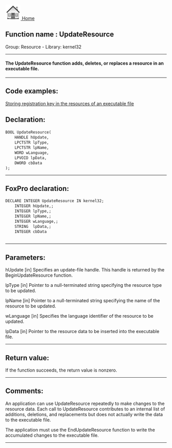 [<img src="../../images/home.png"> Home ](https://github.com/VFPX/Win32API)  

## Function name : UpdateResource
Group: Resource - Library: kernel32    
***  


#### The UpdateResource function adds, deletes, or replaces a resource in an executable file.
***  


## Code examples:
[Storing registration key in the resources of an executable file](../../samples/sample_401.md)  

## Declaration:
```foxpro  
BOOL UpdateResource(
	HANDLE hUpdate,
	LPCTSTR lpType,
	LPCTSTR lpName,
	WORD wLanguage,
	LPVOID lpData,
	DWORD cbData
);  
```  
***  


## FoxPro declaration:
```foxpro  
DECLARE INTEGER UpdateResource IN kernel32;
	INTEGER hUpdate,;
	INTEGER lpType,;
	INTEGER lpName,;
	INTEGER wLanguage,;
	STRING  lpData,;
	INTEGER cbData
  
```  
***  


## Parameters:
hUpdate
[in] Specifies an update-file handle. This handle is returned by the BeginUpdateResource function. 

lpType
[in] Pointer to a null-terminated string specifying the resource type to be updated. 

lpName
[in] Pointer to a null-terminated string specifying the name of the resource to be updated. 

wLanguage
[in] Specifies the language identifier of the resource to be updated.

lpData
[in] 
Pointer to the resource data to be inserted into the executable file. 
  
***  


## Return value:
If the function succeeds, the return value is nonzero.  
***  


## Comments:
An application can use UpdateResource repeatedly to make changes to the resource data. Each call to UpdateResource contributes to an internal list of additions, deletions, and replacements but does not actually write the data to the executable file.   
  
The application must use the EndUpdateResource function to write the accumulated changes to the executable file.   
  
***  

